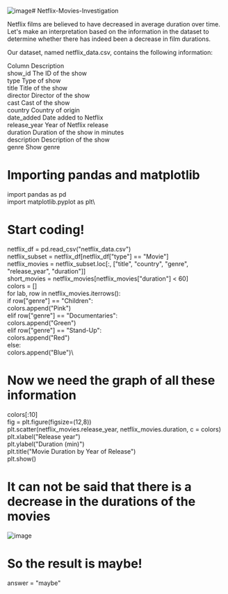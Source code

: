 ![image](https://github.com/esrabeslioglu/Netflix-Movies-Investigation/assets/52747952/a7f27cbe-3d8b-4fcb-a3ff-5afa0fbfedb1)# Netflix-Movies-Investigation

Netflix films are believed to have decreased in average duration over time. Let's make an interpretation based on the information in the dataset to determine whether there has indeed been a decrease in film durations.

Our dataset, named netflix_data.csv, contains the following information:

Column	        Description\
show_id	        The ID of the show\
type	          Type of show\
title	          Title of the show\
director	      Director of the show\
cast	          Cast of the show\
country    	    Country of origin\
date_added	    Date added to Netflix\
release_year	  Year of Netflix release\
duration	      Duration of the show in minutes\
description	    Description of the show\
genre	          Show genre

# Importing pandas and matplotlib
import pandas as pd\
import matplotlib.pyplot as plt\

# Start coding!
netflix_df = pd.read_csv("netflix_data.csv")\
netflix_subset = netflix_df[netflix_df["type"] == "Movie"]\
netflix_movies = netflix_subset.loc[:, ["title", "country", "genre", "release_year", "duration"]]\
short_movies = netflix_movies[netflix_movies["duration"] < 60]\
colors = []\
for lab, row in netflix_movies.iterrows():\
    if row["genre"] == "Children":\
        colors.append("Pink")\
    elif row["genre"] == "Documentaries":\
        colors.append("Green")\
    elif  row["genre"] == "Stand-Up":\
        colors.append("Red")\
    else:\
        colors.append("Blue")\

# Now we need the graph of all these information
colors[:10]\
fig = plt.figure(figsize=(12,8))\
plt.scatter(netflix_movies.release_year, netflix_movies.duration, c = colors)\
plt.xlabel("Release year")\
plt.ylabel("Duration (min)")\
plt.title("Movie Duration by Year of Release")\
plt.show()

# It can not be said that there is a decrease in the durations of the movies
![image](https://github.com/esrabeslioglu/Netflix-Movies-Investigation/assets/52747952/ce2d4675-5f32-4103-8aa5-be3a21ab013b)

# So the result is maybe!
answer = "maybe"
